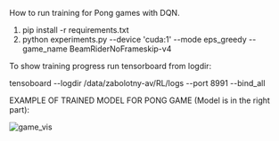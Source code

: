 How to run training for Pong games with DQN.
1) pip install -r requirements.txt
2) python experiments.py --device 'cuda:1' --mode eps_greedy --game_name BeamRiderNoFrameskip-v4

To show training progress run tensorboard from logdir:

tensoboard --logdir /data/zabolotny-av/RL/logs --port 8991 --bind_all

EXAMPLE OF TRAINED MODEL FOR PONG GAME (Model is in the right part):

![game_vis](https://github.com/zaaabik/RL/blob/main/model_130_game_vis.gif?raw=true)
